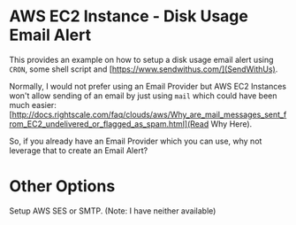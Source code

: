 # AWS EC2 Instance - Disk Usage Email Alert 
This provides an example on how to setup a disk usage email alert using `CRON`, some shell script and [https://www.sendwithus.com/](SendWithUs).

Normally, I would not prefer using an Email Provider but AWS EC2 Instances won't allow sending of an email by just using `mail` which could have been much easier: [http://docs.rightscale.com/faq/clouds/aws/Why_are_mail_messages_sent_from_EC2_undelivered_or_flagged_as_spam.html](Read Why Here).

So, if you already have an Email Provider which you can use, why not leverage that to create an Email Alert?

# Other Options
Setup AWS SES or SMTP. (Note: I have neither available)
